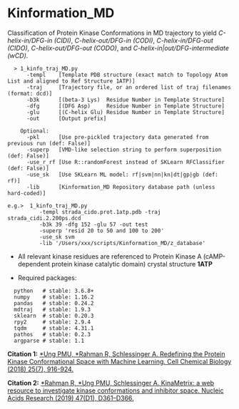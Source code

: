 # Kinformation_MD
Classification of Protein Kinase Conformations in MD trajectory to yield _C-helix-in/DFG-in (CIDI)_, _C-helix-out/DFG-in (CODI)_, _C-helix-in/DFG-out (CIDO)_, _C-helix-out/DFG-out (CODO)_, and _C-helix-in|out/DFG-intermediate (wCD)_.

```
  > 1_kinfo_traj_MD.py
      -templ    [Template PDB structure (exact match to Topology Atom List and aligned to Ref Structure 1ATP)]
      -traj     [Trajectory file, or an ordered list of traj filenames (format: dcd)]
      -b3k      [(beta-3 Lys)  Residue Number in Template Structure]
      -dfg      [(DFG Asp)     Residue Number in Template Structure]
      -glu      [(C-helix Glu) Residue Number in Template Structure]
      -out      [Output prefix]
      
    Optional:
      -pkl      [Use pre-pickled trajectory data generated from previous run (def: False)]
      -superp   [VMD-like selection string to perform superposition (def: False)]
      -use_r_rf [Use R::randomForest instead of SKLearn RFClassifier (def: False)]
      -use_sk   [Use SKLearn ML model: rf|svm|nn|kn|dt|gp|gb (def: rf)]
      -lib      [Kinformation_MD Repository database path (unless hard-coded)]
      
e.g.>  1_kinfo_traj_MD.py
          -templ strada_cido.prot.1atp.pdb -traj strada_cidi.2.200ps.dcd 
          -b3k 39 -dfg 152 -glu 57 -out test
          -superp 'resid 20 to 50 and 100 to 200'
          -use_sk svm
          -lib '/Users/xxx/scripts/Kinformation_MD/z_database'
```

* All relevant kinase residues are referenced to Protein Kinase A (cAMP-dependent protein kinase catalytic domain) crystal structure __1ATP__

* Required packages:
```
  python   # stable: 3.6.8+
  numpy    # stable: 1.16.2
  pandas   # stable: 0.24.2
  mdtraj   # stable: 1.9.3
  sklearn  # stable: 0.20.3
  rpy2     # stable: 2.9.4
  tqdm     # stable: 4.31.1
  pathos   # stable: 0.2.3
  argparse # stable: 1.1 
```

__Citation 1:__ [\*Ung PMU, \*Rahman R, Schlessinger A. Redefining the Protein Kinase Conformational Space with Machine Learning. Cell Chemical Biology (2018) 25(7), 916-924.](https://doi.org/10.1016/j.chembiol.2018.05.002)

__Citation 2:__ [\*Rahman R, \*Ung PMU, Schlessinger A. KinaMetrix: a web resource to investigate kinase conformations and inhibitor space. 
Nucleic Acids Research (2019) 47(D1), D361–D366.](https://doi.org/10.1093/nar/gky916)
